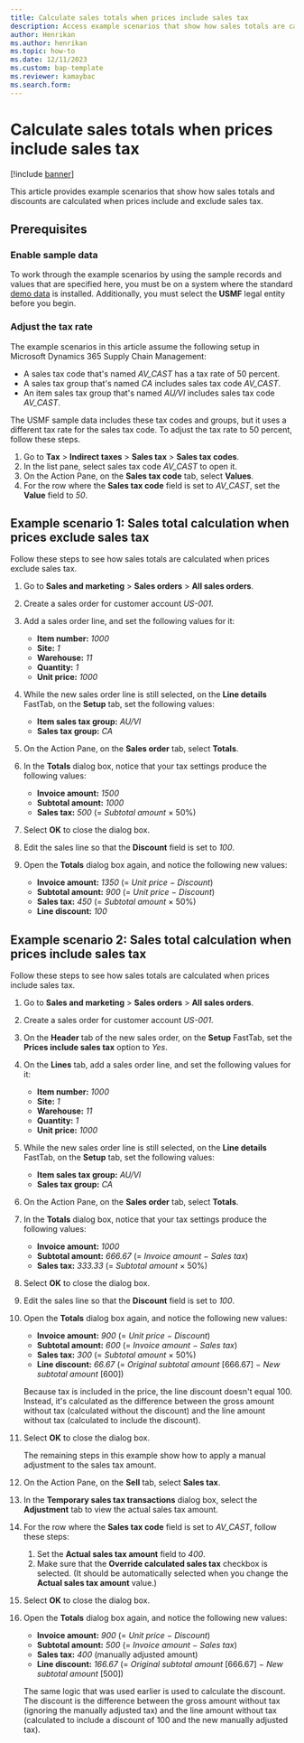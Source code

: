 ```yaml
---
title: Calculate sales totals when prices include sales tax
description: Access example scenarios that show how sales totals are calculated when prices include and exclude sales tax, including prerequisites.
author: Henrikan
ms.author: henrikan
ms.topic: how-to
ms.date: 12/11/2023
ms.custom: bap-template
ms.reviewer: kamaybac
ms.search.form:
---
```


# Calculate sales totals when prices include sales tax

[!include [banner](../includes/banner.md)]

This article provides example scenarios that show how sales totals and discounts are calculated when prices include and exclude sales tax.

## Prerequisites

### Enable sample data

To work through the example scenarios by using the sample records and values that are specified here, you must be on a system where the standard [demo data](../../fin-ops-core/fin-ops/get-started/demo-data.md) is installed. Additionally, you must select the **USMF** legal entity before you begin.

### Adjust the tax rate

The example scenarios in this article assume the following setup in Microsoft Dynamics 365 Supply Chain Management:

- A sales tax code that's named *AV\_CAST* has a tax rate of 50 percent.
- A sales tax group that's named *CA* includes sales tax code *AV\_CAST*.
- An item sales tax group that's named *AU/VI* includes sales tax code *AV\_CAST*.

The USMF sample data includes these tax codes and groups, but it uses a different tax rate for the sales tax code. To adjust the tax rate to 50 percent, follow these steps.

1. Go to **Tax** \> **Indirect taxes** \> **Sales tax** \> **Sales tax codes**.
1. In the list pane, select sales tax code *AV\_CAST* to open it.
1. On the Action Pane, on the **Sales tax code** tab, select **Values**.
1. For the row where the **Sales tax code** field is set to *AV_CAST*, set the **Value** field to *50*.

## Example scenario 1: Sales total calculation when prices exclude sales tax

Follow these steps to see how sales totals are calculated when prices exclude sales tax.

1. Go to **Sales and marketing** \> **Sales orders** \> **All sales orders**.
1. Create a sales order for customer account *US-001*.
1. Add a sales order line, and set the following values for it:

    - **Item number:** *1000*
    - **Site:** *1*
    - **Warehouse:** *11*
    - **Quantity:** *1*
    - **Unit price:** *1000*

1. While the new sales order line is still selected, on the **Line details** FastTab, on the **Setup** tab, set the following values:

    - **Item sales tax group:** *AU/VI*
    - **Sales tax group:** *CA*

1. On the Action Pane, on the **Sales order** tab, select **Totals**.
1. In the **Totals** dialog box, notice that your tax settings produce the following values:

    - **Invoice amount:** *1500*
    - **Subtotal amount:** *1000*
    - **Sales tax:** *500* (= *Subtotal amount* &times; 50%)

1. Select **OK** to close the dialog box.
1. Edit the sales line so that the **Discount** field is set to *100*.
1. Open the **Totals** dialog box again, and notice the following new values:

    - **Invoice amount:** *1350* (= *Unit price* &minus; *Discount*)
    - **Subtotal amount:** *900* (= *Unit price* &minus; *Discount*)
    - **Sales tax:** *450* (= *Subtotal amount* &times; 50%)
    - **Line discount:** *100*

## Example scenario 2: Sales total calculation when prices include sales tax

Follow these steps to see how sales totals are calculated when prices include sales tax.

1. Go to **Sales and marketing** \> **Sales orders** \> **All sales orders**.
1. Create a sales order for customer account *US-001*.
1. On the **Header** tab of the new sales order, on the **Setup** FastTab, set the **Prices include sales tax** option to *Yes*.
1. On the **Lines** tab, add a sales order line, and set the following values for it:

    - **Item number:** *1000*
    - **Site:** *1*
    - **Warehouse:** *11*
    - **Quantity:** *1*
    - **Unit price:** *1000*

1. While the new sales order line is still selected, on the **Line details** FastTab, on the **Setup** tab, set the following values:

    - **Item sales tax group:** *AU/VI*
    - **Sales tax group:** *CA*

1. On the Action Pane, on the **Sales order** tab, select **Totals**.
1. In the **Totals** dialog box, notice that your tax settings produce the following values:

    - **Invoice amount:** *1000*
    - **Subtotal amount:** *666.67* (= *Invoice amount* &minus; *Sales tax*)
    - **Sales tax:** *333.33* (= *Subtotal amount* &times; 50%)

1. Select **OK** to close the dialog box.
1. Edit the sales line so that the **Discount** field is set to *100*.
1. Open the **Totals** dialog box again, and notice the following new values:

    - **Invoice amount:** *900* (= *Unit price* &minus; *Discount*)
    - **Subtotal amount:** *600* (= *Invoice amount* &minus; *Sales tax*)
    - **Sales tax:** *300* (= *Subtotal amount* &times; 50%)
    - **Line discount:** *66.67* (= *Original subtotal amount* \[666.67\] &minus; *New subtotal amount* \[600\])

    Because tax is included in the price, the line discount doesn't equal 100. Instead, it's calculated as the difference between the gross amount without tax (calculated without the discount) and the line amount without tax (calculated to include the discount).

1. Select **OK** to close the dialog box.

    The remaining steps in this example show how to apply a manual adjustment to the sales tax amount.

1. On the Action Pane, on the **Sell** tab, select **Sales tax**.
1. In the **Temporary sales tax transactions** dialog box, select the **Adjustment** tab to view the actual sales tax amount.
1. For the row where the **Sales tax code** field is set to *AV_CAST*, follow these steps:

    1. Set the **Actual sales tax amount** field to *400*.
    2. Make sure that the **Override calculated sales tax** checkbox is selected. (It should be automatically selected when you change the **Actual sales tax amount** value.)

1. Select **OK** to close the dialog box.
1. Open the **Totals** dialog box again, and notice the following new values:

    - **Invoice amount:** *900* (= *Unit price* &minus; *Discount*)
    - **Subtotal amount:** *500* (= *Invoice amount* &minus; *Sales tax*)
    - **Sales tax:** *400* (manually adjusted amount)
    - **Line discount:** *166.67* (= *Original subtotal amount* \[666.67\] &minus; *New subtotal amount* \[500\])

    The same logic that was used earlier is used to calculate the discount. The discount is the difference between the gross amount without tax (ignoring the manually adjusted tax) and the line amount without tax (calculated to include a discount of 100 and the new manually adjusted tax).
